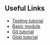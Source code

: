 ## Useful Links

* [Testing tutorial](https://github.com/Wandalen/wTools/blob/master/doc/junior.introduction.ua.md)
* [Basic module](https://github.com/Wandalen/wTools)
* [Git tutorial](https://learngitbranching.js.org/)
* [Glob tutorial](https://linuxhint.com/bash_globbing_tutorial/)
